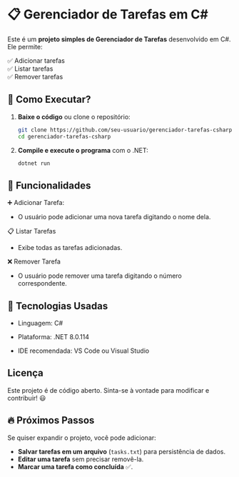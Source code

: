 # 📋 Gerenciador de Tarefas em C#

Este é um **projeto simples de Gerenciador de Tarefas** desenvolvido em C#. Ele permite:

✅ Adicionar tarefas  
✅ Listar tarefas  
✅ Remover tarefas  

## 🎯 Como Executar?

1. **Baixe o código** ou clone o repositório:
   ```sh
   git clone https://github.com/seu-usuario/gerenciador-tarefas-csharp.git
   cd gerenciador-tarefas-csharp
2. **Compile e execute o programa** com o .NET:
   ```sh
   dotnet run
## 📌 Funcionalidades

➕ Adicionar Tarefa: 
- O usuário pode adicionar uma nova tarefa digitando o nome dela.

📋 Listar Tarefas
- Exibe todas as tarefas adicionadas.

❌ Remover Tarefa
- O usuário pode remover uma tarefa digitando o número correspondente.

## 🔧 Tecnologias Usadas
- Linguagem: C#

- Plataforma: .NET 8.0.114

- IDE recomendada: VS Code ou Visual Studio

## Licença
Este projeto é de código aberto. Sinta-se à vontade para modificar e contribuir! 😃

## **🔥 Próximos Passos**
Se quiser expandir o projeto, você pode adicionar:
- **Salvar tarefas em um arquivo** (`tasks.txt`) para persistência de dados.
- **Editar uma tarefa** sem precisar removê-la.
- **Marcar uma tarefa como concluída** ✅.